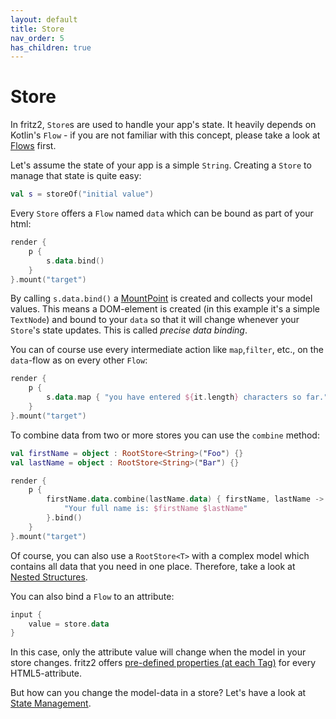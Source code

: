 ```yaml
---
layout: default
title: Store
nav_order: 5
has_children: true
---
```

# Store

In fritz2, `Store`s are used to handle your app's state. 
It heavily depends on Kotlin's `Flow` - if you are not familiar with this concept, please take a look at [Flows](Flows.html) first.

Let's assume the state of your app is a simple `String`. Creating a `Store` to manage that state is quite easy:

```kotlin
val s = storeOf("initial value")
```

Every `Store` offers a `Flow` named `data` which can be bound as part of your html:

```kotlin
render {
    p {
        s.data.bind()
    }
}.mount("target")
```

By calling `s.data.bind()` a [MountPoint](MountPoint.html) is created and collects your model values. 
This means a DOM-element is created (in this example it's a simple `TextNode`) and 
bound to your `data` so that it will change whenever your `Store`'s state updates. This is called _precise data binding_.

You can of course use every intermediate action like `map`,`filter`, etc., on the `data`-flow as on every other `Flow`:

```kotlin
render {
    p {
        s.data.map { "you have entered ${it.length} characters so far." }.bind()
    }
}.mount("target")
```

To combine data from two or more stores you can use the `combine` method:
```kotlin
val firstName = object : RootStore<String>("Foo") {}
val lastName = object : RootStore<String>("Bar") {}

render {
    p {
        firstName.data.combine(lastName.data) { firstName, lastName ->
            "Your full name is: $firstName $lastName"
        }.bind()
    }
}.mount("target")
```
Of course, you can also use a `RootStore<T>` with a complex model which contains all data that you need in one place.
Therefore, take a look at [Nested Structures](NestedStructures.html).

You can also bind a `Flow` to an attribute:
```kotlin
input {
    value = store.data
}
```
In this case, only the attribute value will change when the model in your store changes. 
fritz2 offers [pre-defined properties (at each Tag)](https://api.fritz2.dev/core/dev.fritz2.dom.html/) for every HTML5-attribute.

But how can you change the model-data in a store? Let's have a look at [State Management](StateManagement.html).